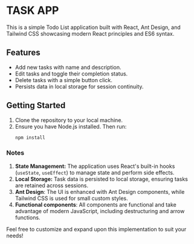 # TASK APP

This is a simple Todo List application built with React, Ant Design, and Tailwind CSS showcasing modern React principles and ES6 syntax.

## Features

- Add new tasks with name and description.
- Edit tasks and toggle their completion status.
- Delete tasks with a simple button click.
- Persists data in local storage for session continuity.

## Getting Started

1. Clone the repository to your local machine.
2. Ensure you have Node.js installed. Then run:
   ```bash
   npm install
   ```

### Notes

1. **State Management:** The application uses React's built-in hooks (`useState`, `useEffect`) to manage state and perform side effects.
2. **Local Storage:** Task data is persisted to local storage, ensuring tasks are retained across sessions.
3. **Ant Design**: The UI is enhanced with Ant Design components, while Tailwind CSS is used for small custom styles.
4. **Functional components**: All components are functional and take advantage of modern JavaScript, including destructuring and arrow functions.

Feel free to customize and expand upon this implementation to suit your needs!
